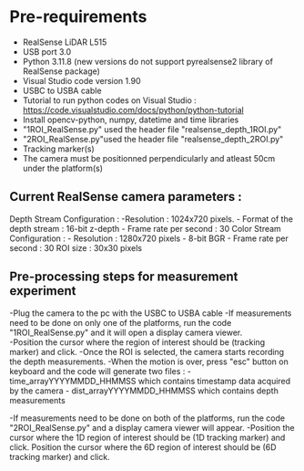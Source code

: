 # Pre-requirements
  - RealSense LiDAR L515
  - USB port 3.0
  - Python 3.11.8 (new versions do not support pyrealsense2 library of RealSense package)
  - Visual Studio code version 1.90
  - USBC to USBA cable
  - Tutorial to run python codes on Visual Studio : https://code.visualstudio.com/docs/python/python-tutorial
  - Install opencv-python, numpy, datetime and time libraries
  - "1ROI_RealSense.py" used the header file "realsense_depth_1ROI.py"
  - "2ROI_RealSense.py"used the header file "realsense_depth_2ROI.py"
  - Tracking marker(s)
  - The camera must be positionned perpendicularly and atleast 50cm under the platform(s)

## Current RealSense camera parameters :
  Depth Stream Configuration :
      -Resolution : 1024x720 pixels.
      - Format of the depth stream : 16-bit z-depth
      - Frame rate per second : 30
  Color Stream Configuration : 
      - Resolution : 1280x720 pixels
      - 8-bit BGR
      - Frame rate per second : 30
ROI size : 30x30 pixels


## Pre-processing steps for measurement experiment

-Plug the camera to the pc with the USBC to USBA cable
-If measurements need to be done on only one of the platforms, run the code "1ROI_RealSense.py" and it will open a display camera viewer.  
-Position the cursor where the region of interest should be (tracking marker) and click. 
-Once the ROI is selected, the camera starts recording the depth measurements.
-When the motion is over, press "esc" button on keyboard and the code will generate two files :
            - time_arrayYYYYMMDD_HHMMSS which contains timestamp data acquired by the camera
            - dist_arrayYYYYMMDD_HHMMSS which contains depth measurements  

-If measurements need to be done on both of the platforms, run the code "2ROI_RealSense.py" and a display camera viewer will appear.
-Position the cursor where the 1D region of interest should be (1D tracking marker) and click. Position the cursor where the 6D region of interest should be (6D tracking marker) and click.

